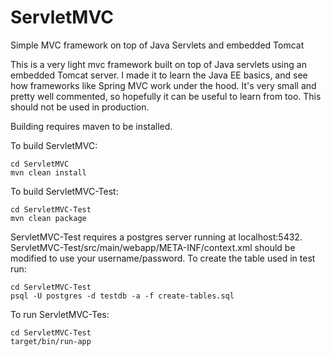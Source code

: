 # ServletMVC
Simple MVC framework on top of Java Servlets and embedded Tomcat

This is a very light mvc framework built on top of Java servlets using an embedded Tomcat server. I made it to learn the Java EE basics, and see how frameworks like Spring MVC work under the hood. It's very small and pretty well commented, so hopefully it can be useful to learn from too. This should not be used in production.

Building requires maven to be installed.

To build ServletMVC:
```
cd ServletMVC
mvn clean install
```

To build ServletMVC-Test:
```
cd ServletMVC-Test
mvn clean package
```

ServletMVC-Test requires a postgres server running at localhost:5432. ServletMVC-Test/src/main/webapp/META-INF/context.xml should be modified to use your username/password. To create the table used in test run:
```
cd ServletMVC-Test
psql -U postgres -d testdb -a -f create-tables.sql
```

To run ServletMVC-Tes:
```
cd ServletMVC-Test
target/bin/run-app
```
